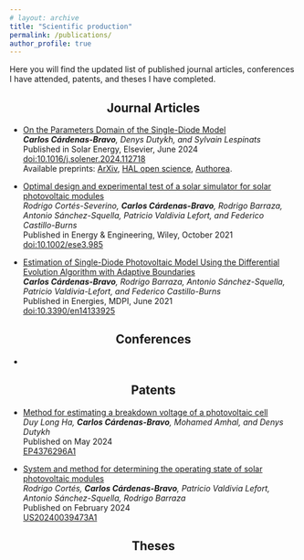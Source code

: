 ```yaml
---
# layout: archive
title: "Scientific production"
permalink: /publications/
author_profile: true
---
```


Here you will find the updated list of published journal articles, conferences I have attended, patents, and theses I have completed.

<h2><center> 
  Journal Articles 
</center></h2>

- <u> On the Parameters Domain of the Single-Diode Model </u> <br>
*<b>Carlos Cárdenas-Bravo</b>, Denys Dutykh, and Sylvain Lespinats* <br>
Published in Solar Energy, Elsevier, June 2024 <br>
<a href="https://doi.org/10.1016/j.solener.2024.112718">doi:10.1016/j.solener.2024.112718 </a> <br> 
Available preprints: <a href="https://arxiv.org/abs/2407.07108#"> ArXiv</a>, <a href="https://hal.science/hal-04622649"> HAL open science</a>, <a href="https://www.authorea.com/users/797418/articles/1139566-on-the-parameters-domain-of-the-single-diode-model"> Authorea</a>. 

- <u> Optimal design and experimental test of a solar simulator for solar photovoltaic modules </u> <br>
*Rodrigo Cortés-Severino, <b>Carlos Cárdenas-Bravo</b>, Rodrigo Barraza, Antonio Sánchez-Squella, Patricio Valdivia Lefort, and Federico Castillo-Burns* <br>
Published in Energy & Engineering, Wiley, October 2021 <br> 
<a href=" https://doi.org/10.1002/ese3.985"> doi:10.1002/ese3.985 </a>  <br> 

- <u> Estimation of Single-Diode Photovoltaic Model Using the Differential Evolution Algorithm with Adaptive Boundaries </u> <br>
*<b>Carlos Cárdenas-Bravo</b>, Rodrigo Barraza, Antonio Sánchez-Squella, Patricio Valdivia-Lefort, and Federico Castillo-Burns* <br>
Published in Energies, MDPI, June 2021 <br> 
<a href="https://doi.org/10.3390/en14133925"> doi:10.3390/en14133925 </a> 

<h2><center> Conferences </center></h2>

- 

<h2><center> Patents </center></h2>

- <u> Method for estimating a breakdown voltage of a photovoltaic cell </u> <br>
*Duy Long Ha, <b>Carlos Cárdenas-Bravo</b>, Mohamed Amhal, and Denys Dutykh* <br>
Published on May 2024 <br>
<a href="https://patents.google.com/patent/EP4376296A1/en?q=(dutykh+cardenas)&oq=dutykh+cardenas"> EP4376296A1 </a>

- <u> System and method for determining the operating state of solar photovoltaic modules </u> <br> 
*Rodrigo Cortés, <b>Carlos Cárdenas-Bravo</b>, Patricio Valdivia Lefort, Antonio Sánchez-Squella, Rodrigo Barraza* <br>
Published on February 2024 <br>
<a href="https://patents.google.com/patent/US20240039473A1/en"> US20240039473A1 </a>

<h2><center> Theses </center></h2>



